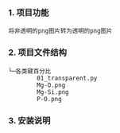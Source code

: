 ### 1. 项目功能

```
将非透明的png图片转为透明的png图片
```

### 2. 项目文件结构

```
└─各类键百分比
        01_transparent.py
        Mg-O.png
        Mg-Si.png
        P-O.png
```


### 3. 安装说明

```

```
